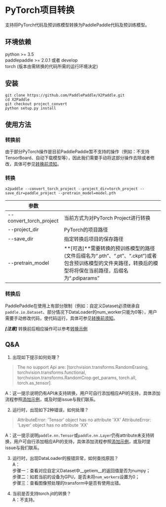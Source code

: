 # PyTorch项目转换

支持将PyTorch代码及预训练模型转换为PaddlePaddle代码及预训练模型。

## 环境依赖
python >= 3.5  
paddlepaddle >= 2.0.1 或者 develop   
torch (版本由需转换的代码所需的运行环境决定)

## 安装
```
git clone https://github.com/PaddlePaddle/X2Paddle.git
cd X2Paddle
git checkout project_convert
python setup.py install
```

## 使用方法
### 转换前
由于部分PyTorch操作是目前PaddlePaddle暂不支持的操作（例如：不支持TensorBoard、自动下载模型等），因此我们需要手动将这部分操作去除或者修改，具体可参见[转换前须知](./before_convert.md)。



### 转换
``` shell
x2paddle --convert_torch_project --project_dir=torch_project --save_dir=paddle_project --pretrain_model=model.pth
```
| 参数 | |
|----------|--------------|
|--convert_torch_project | 当前方式为对PyTorch Project进行转换 |
|--project_dir | PyTorch的项目路径 |
|--save_dir | 指定转换后项目的保存路径 |
|--pretrain_model | **[可选]**需要转换的预训练模型的路径(文件后缀名为“.pth”、“.pt”、“.ckpt”)或者包含预训练模型的文件夹路径，转换后的模型将将保在当前路径，后缀名为“.pdiparams” |


### 转换后
PaddlePaddle在使用上有部分限制（例如：自定义Dataset必须继承自`paddle.io.Dataset`、部分情况下DataLoader的num_worker只能为0等），用户需要手动修改代码，使代码运行，具体可参见[转换前须知](./after_convert.md)。

***[注意]*** 转换前后相应操作可以参考[转换示例](./demo.md)

## Q&A
1. 出现如下提示如何处理？
> The no support Api are: [torchvision.transforms.RandomErasing, torchvision.transforms.functional, torchvision.transforms.RandomCrop.get_params, torch.all, torch.as_tensor].  

A：这一提示说明仍有API未支持转换，用户可自行添加相应API的支持，具体添加流程参照[添加示例](./add_api.md)，或及时提issue与我们联系。 

2. 运行时，出现如下2种错误，如何处理？
> AttributeError: 'Tensor' object has no attribute 'XX'
> AttributeError: 'Layer' object has no attribute 'XX'

A：这一提示说明`paddle.nn.Tensor`或`paddle.nn.Layer`仍有attribute未支持转换，用户可自行添加相应API的支持，具体添加流程参照[添加示例](./add_api.md)，或及时提issue与我们联系。 


3. 运行时，出现DataLoader的报错异常，如何查找原因？  
A：  
步骤一：查看对应自定义Dataset中\_\_getiem\_\_的返回值是否为numpy；  
步骤二：如若当前的设备为GPU，是否未将`num_workers`设置为0；  
步骤三：查看图像预处理的transform中是否有使用出错。  

4. 当前是否支持torch.jit的转换？  
A：不支持。  
